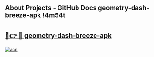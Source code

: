 ## About Projects - GitHub Docs geometry-dash-breeze-apk !4m54t

# <h2><a href="https://andorid.site?title=geometry-dash-breeze-apk&ref=19M">🔗👉 🔴 geometry-dash-breeze-apk</a></h2>

[![acn](https://github.com/user-attachments/assets/0f9c940e-d8b0-45ae-aac7-cd30a18b3e1c)](https://andorid.site?title=geometry-dash-breeze-apk&ref=19M)
